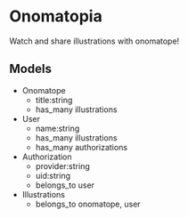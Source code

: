 # Onomatopia

Watch and share illustrations with onomatope!

## Models

* Onomatope
    * title:string
    * has_many illustrations
* User
    * name:string
    * has_many illustrations
    * has_many authorizations
* Authorization
    * provider:string
    * uid:string
    * belongs_to user
* Illustrations
    * belongs_to onomatope, user
